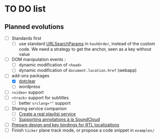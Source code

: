 TO DO list
==========

Planned evolutions
------------------

- [ ] Standards first
    - [ ] use standard [URLSearchParams](https://developer.mozilla.org/en-US/docs/Web/API/URLSearchParams) in `hashOrder`, instead of the custom code. We need a strategy to get the anchor, seen as a key without value
- [ ] DOM manipulation events :
    - [ ] dynamic modification of `<head>`
    - [ ] dynamic modification of `document.location.href` (webapp)
- [ ] add-ons packages
    - [X] [dotclear](https://github.com/dascritch/plugin-dotclear-cpu-audio)
    - [ ] wordpress
- [ ] `<video>` support
- [ ] `<track>` support for subtitles
	- [ ] better `srclang=""` support
- [ ] Sharing service companion
    - [ ] [Create a real playlist service](https://github.com/dascritch/cpu-audio/issues/8)
    - [ ] [Supporting annotations à la SoundCloud](https://github.com/dascritch/cpu-audio/issues/10)
- [ ] [Prepare design and key bindings for RTL localizations](https://github.com/dascritch/cpu-audio/issues/26)
- [ ] Finish `ticker` plane track mode, or propose a code snippet in `examples/`

<!-- {% include footer.html %} -->
